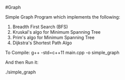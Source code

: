 #Graph

Simple Graph Program which implements the following:

1. Breadth First Search (BFS)
2. Kruskal's algo for Minimum Spanning Tree
3. Prim's algo for Minimum Spanning Tree
4. Dijkstra's Shortest Path Algo

To Compile:
g++ -std=c++11 main.cpp -o simple_graph

And then Run it:

./simple_graph
